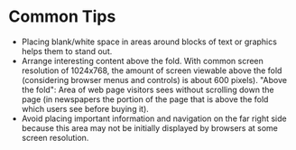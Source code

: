 # Common Tips

- Placing blank/white space in areas around blocks of text or graphics helps them to stand out.
- Arrange interesting content above the fold. With common screen resolution of 1024x768, the amount of screen viewable above the fold (considering browser menus and controls) is about 600 pixels).
"Above the fold": Area of web page visitors sees without scrolling down the page (in newspapers the portion of the page that is above the fold which users see before buying it).
- Avoid placing important information and navigation on the far right side because this area may not be initially displayed by browsers at some screen resolution.

